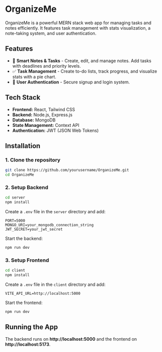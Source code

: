 # OrganizeMe

OrganizeMe is a powerful MERN stack web app for managing tasks and notes efficiently. It features task management with stats visualization, a note-taking system, and user authentication.

## Features

-   📝 **Smart Notes & Tasks** - Create, edit, and manage notes. Add tasks with deadlines and priority levels.
-   ✅ **Task Management** - Create to-do lists, track progress, and visualize stats with a pie chart.
-   🔐 **User Authentication** - Secure signup and login system.

## Tech Stack

-   **Frontend:** React, Tailwind CSS
-   **Backend:** Node.js, Express.js
-   **Database:** MongoDB
-   **State Management:** Context API
-   **Authentication:** JWT (JSON Web Tokens)

## Installation

### 1. Clone the repository

```sh
git clone https://github.com/yourusername/OrganizeMe.git
cd OrganizeMe
```

### 2. Setup Backend

```sh
cd server
npm install
```

Create a `.env` file in the `server` directory and add:

```env
PORT=5000
MONGO_URI=your_mongodb_connection_string
JWT_SECRET=your_jwt_secret
```

Start the backend:

```sh
npm run dev
```

### 3. Setup Frontend

```sh
cd client
npm install
```

Create a `.env` file in the `client` directory and add:

```env
VITE_API_URL=http://localhost:5000
```

Start the frontend:

```sh
npm run dev
```

## Running the App

The backend runs on **http://localhost:5000** and the frontend on **http://localhost:5173**.
